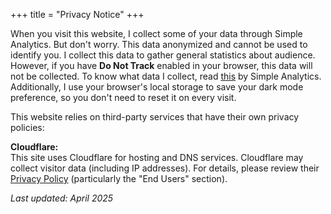 +++
title = "Privacy Notice"
+++

When you visit this website, I collect some of your data through Simple Analytics. But don't worry. This data anonymized and cannot be used to identify you. I collect this data to gather general statistics about audience. However, if you have **Do Not Track** enabled in your browser, this data will not be collected. To know what data I collect, read [this](https://docs.simpleanalytics.com/what-we-collect) by Simple Analytics. Additionally, I use your browser's local storage to save your dark mode preference, so you don't need to reset it on every visit. 

This website relies on third-party services that have their own privacy policies:

**Cloudflare:**  
This site uses Cloudflare for hosting and DNS services. Cloudflare may collect visitor data (including IP addresses). For details, please review their [Privacy Policy](https://www.cloudflare.com/privacypolicy/) (particularly the "End Users" section).

_Last updated: April 2025_  
